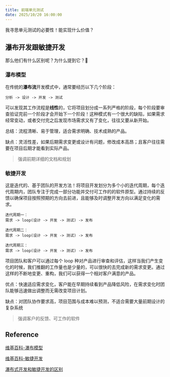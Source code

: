```yaml
---
title: 前端单元测试
date: 2025/10/20 16:00:00
---
```


我寻思单元测试的必要性！能实现什么价值？

## 瀑布开发跟敏捷开发

那么他们有什么区别呢？为什么提到它？🤔

### 瀑布模型

在传统的**瀑布流**开发模式中，通常要经历以下几个阶段：

``` 
分析 -> 设计 -> 开发 -> 测试
```

可以发现其工作流程是**线性**的，它将项目划分成一系列严格的阶段，每个阶段要审查验证完前一个阶段才会开始下一个阶段！这种模式有一个很大的缺陷，如果需求经常变动，或者交付完之后发现市场需求又有了变化，往往又要从新开始。

总结：流程清晰、易于管理，适合需求明确、技术成熟的产品。

缺点：灵活性差，如果后期需求变更或设计有问题，修改成本高昂；且客户往往需要在项目后期才能看到实际产品。

> 强调前期详细的文档和规划

### 敏捷开发

这是迭代的、基于团队的开发方法！将项目开发划分为多个小的迭代周期，每个迭代周期内，团队专注于完成一部分功能并交付可工作的的软件原型。通过持续的反馈以确保项目按照预期的方向去前进，且能够及时调整开发方向以满足变化的需求。

```
迭代周期一：
需求 -> loop(设计 -> 开发 -> 测试) -> 发布

迭代周期二：
需求 -> loop(设计 -> 开发 -> 测试) -> 发布

迭代周期三：
需求 -> loop(设计 -> 开发 -> 测试) -> 发布
```

项目团队和客户可以通过每个 loop 种对产品进行审查和评估，这样当我们产生变化的时候，我们推翻的工作量也是少量的，可以很快的去完成新的需求变更。通过这样的不断地变更、重构，我们可以获得一个相对客户满意的产品。

优点：快速适应需求变化，客户能在早期持续看到产品降低风险，在需求变化时团队能够迅速做出调整而无需改变项目计划。

缺点：对团队协作要求高，项目范围与成本难以预测，不适合需要大量前期设计的复杂系统

> 强调客户的反馈、可工作的软件

## Reference

[维基百科-瀑布模型](https://zh.wikipedia.org/wiki/%E7%80%91%E5%B8%83%E6%A8%A1%E5%9E%8B)

[维基百科-敏捷开发](https://zh.wikipedia.org/wiki/%E6%95%8F%E6%8D%B7%E8%BD%AF%E4%BB%B6%E5%BC%80%E5%8F%91)

[瀑布式开发和敏捷开发的区别](https://www.minjiekaifa.com/agilearticles/agile-model-and-waterfall-model-80095.mhtml)
